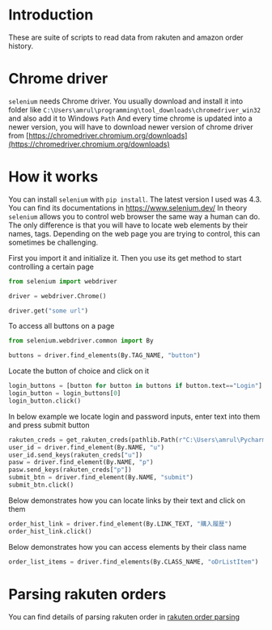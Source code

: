 # Introduction
These are suite of scripts to read data from rakuten and amazon order history.

# Chrome driver
```selenium``` needs Chrome driver. You usually download and install it into folder like ```C:\Users\amrul\programming\tool_downloads\chromedriver_win32```
and also add it to Windows ```Path```
And every time chrome is updated into a newer version, you will have to download newer version of chrome driver
from [https://chromedriver.chromium.org/downloads](https://chromedriver.chromium.org/downloads)

# How it works

You can install ```selenium``` with ```pip install```. The latest version I used was 4.3. 
You can find its documentations in https://www.selenium.dev/
In theory ```selenium``` allows you to control web browser the same way a human can do.
The only difference is that you will have to locate web elements by their names, tags.
Depending on the web page you are trying to control, this can sometimes be challenging.

First you import it and initialize it. Then you use its get method to start controlling a certain page

```python
from selenium import webdriver

driver = webdriver.Chrome()

driver.get("some url")
```

To access all buttons on a page

```python
from selenium.webdriver.common import By

buttons = driver.find_elements(By.TAG_NAME, "button")
```

Locate the button of choice and click on it

```python
login_buttons = [button for button in buttons if button.text=="Login"]
login_button = login_buttons[0]
login_button.click()
```

In below example we locate login and password inputs, enter text into them and press submit button
```python
rakuten_creds = get_rakuten_creds(pathlib.Path(r"C:\Users\amrul\PycharmProjects\jspanda_eshop_parsing\credentials"))
user_id = driver.find_element(By.NAME, "u")
user_id.send_keys(rakuten_creds["u"])
pasw = driver.find_element(By.NAME, "p")
pasw.send_keys(rakuten_creds["p"])
submit_btn = driver.find_element(By.NAME, "submit")
submit_btn.click()
```

Below demonstrates how you can locate links by their text and click on them
```python
order_hist_link = driver.find_element(By.LINK_TEXT, "購入履歴")
order_hist_link.click()
```

Below demonstrates how you can access elements by their class name
```python
order_list_items = driver.find_elements(By.CLASS_NAME, "oDrListItem")
```

# Parsing rakuten orders
You can find details of parsing rakuten order in [rakuten order parsing](docs/rakuten_orders_selenium_parsing.md)